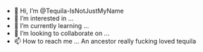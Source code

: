 - 👋 Hi, I’m @Tequila-IsNotJustMyName
- 👀 I’m interested in ...
- 🌱 I’m currently learning ...
- 💞️ I’m looking to collaborate on ...
- 📫 How to reach me ...
An ancestor really fucking loved tequila
<!---
Tequila-IsNotJustMyName/Tequila-IsNotJustMyName is a ✨ special ✨ repository because its `README.md` (this file) appears on your GitHub profile.
You can click the Preview link to take a look at your changes.
--->
